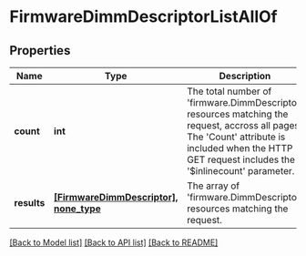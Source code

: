 # FirmwareDimmDescriptorListAllOf

## Properties
Name | Type | Description | Notes
------------ | ------------- | ------------- | -------------
**count** | **int** | The total number of &#39;firmware.DimmDescriptor&#39; resources matching the request, accross all pages. The &#39;Count&#39; attribute is included when the HTTP GET request includes the &#39;$inlinecount&#39; parameter. | [optional] 
**results** | [**[FirmwareDimmDescriptor], none_type**](FirmwareDimmDescriptor.md) | The array of &#39;firmware.DimmDescriptor&#39; resources matching the request. | [optional] 

[[Back to Model list]](../README.md#documentation-for-models) [[Back to API list]](../README.md#documentation-for-api-endpoints) [[Back to README]](../README.md)


